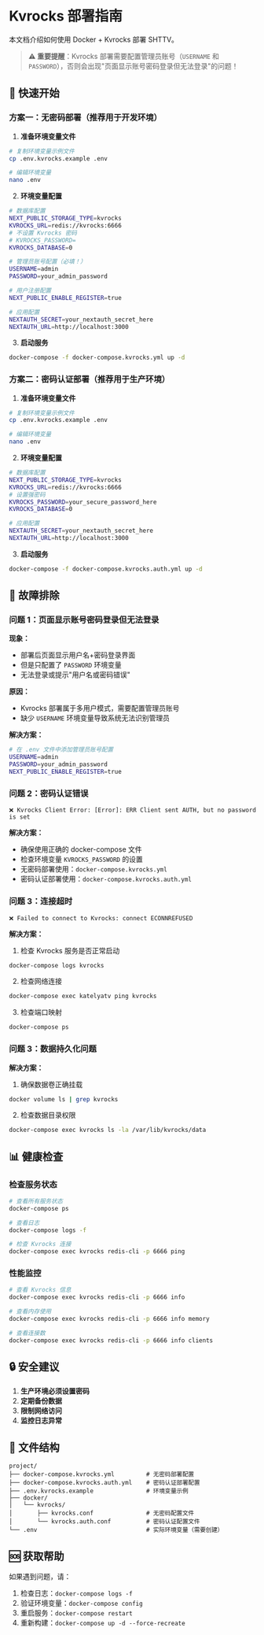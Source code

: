 # Kvrocks 部署指南

本文档介绍如何使用 Docker + Kvrocks 部署 SHTTV。

> **⚠️ 重要提醒**：Kvrocks 部署需要配置管理员账号（`USERNAME` 和 `PASSWORD`），否则会出现"页面显示账号密码登录但无法登录"的问题！

## 🚀 快速开始

### 方案一：无密码部署（推荐用于开发环境）

1. **准备环境变量文件**

```bash
# 复制环境变量示例文件
cp .env.kvrocks.example .env

# 编辑环境变量
nano .env
```

2. **环境变量配置**

```bash
# 数据库配置
NEXT_PUBLIC_STORAGE_TYPE=kvrocks
KVROCKS_URL=redis://kvrocks:6666
# 不设置 Kvrocks 密码
# KVROCKS_PASSWORD=
KVROCKS_DATABASE=0

# 管理员账号配置（必填！）
USERNAME=admin
PASSWORD=your_admin_password

# 用户注册配置
NEXT_PUBLIC_ENABLE_REGISTER=true

# 应用配置
NEXTAUTH_SECRET=your_nextauth_secret_here
NEXTAUTH_URL=http://localhost:3000
```

3. **启动服务**

```bash
docker-compose -f docker-compose.kvrocks.yml up -d
```

### 方案二：密码认证部署（推荐用于生产环境）

1. **准备环境变量文件**

```bash
# 复制环境变量示例文件
cp .env.kvrocks.example .env

# 编辑环境变量
nano .env
```

2. **环境变量配置**

```bash
# 数据库配置
NEXT_PUBLIC_STORAGE_TYPE=kvrocks
KVROCKS_URL=redis://kvrocks:6666
# 设置强密码
KVROCKS_PASSWORD=your_secure_password_here
KVROCKS_DATABASE=0

# 应用配置
NEXTAUTH_SECRET=your_nextauth_secret_here
NEXTAUTH_URL=http://localhost:3000
```

3. **启动服务**

```bash
docker-compose -f docker-compose.kvrocks.auth.yml up -d
```

## 🔧 故障排除

### 问题 1：页面显示账号密码登录但无法登录

**现象：**

- 部署后页面显示用户名+密码登录界面
- 但是只配置了 `PASSWORD` 环境变量
- 无法登录或提示"用户名或密码错误"

**原因：**

- Kvrocks 部署属于多用户模式，需要配置管理员账号
- 缺少 `USERNAME` 环境变量导致系统无法识别管理员

**解决方案：**

```bash
# 在 .env 文件中添加管理员账号配置
USERNAME=admin
PASSWORD=your_admin_password
NEXT_PUBLIC_ENABLE_REGISTER=true
```

### 问题 2：密码认证错误

```
❌ Kvrocks Client Error: [Error]: ERR Client sent AUTH, but no password is set
```

**解决方案：**

- 确保使用正确的 docker-compose 文件
- 检查环境变量 `KVROCKS_PASSWORD` 的设置
- 无密码部署使用：`docker-compose.kvrocks.yml`
- 密码认证部署使用：`docker-compose.kvrocks.auth.yml`

### 问题 3：连接超时

```
❌ Failed to connect to Kvrocks: connect ECONNREFUSED
```

**解决方案：**

1. 检查 Kvrocks 服务是否正常启动

```bash
docker-compose logs kvrocks
```

2. 检查网络连接

```bash
docker-compose exec katelyatv ping kvrocks
```

3. 检查端口映射

```bash
docker-compose ps
```

### 问题 3：数据持久化问题

**解决方案：**

1. 确保数据卷正确挂载

```bash
docker volume ls | grep kvrocks
```

2. 检查数据目录权限

```bash
docker-compose exec kvrocks ls -la /var/lib/kvrocks/data
```

## 📊 健康检查

### 检查服务状态

```bash
# 查看所有服务状态
docker-compose ps

# 查看日志
docker-compose logs -f

# 检查 Kvrocks 连接
docker-compose exec kvrocks redis-cli -p 6666 ping
```

### 性能监控

```bash
# 查看 Kvrocks 信息
docker-compose exec kvrocks redis-cli -p 6666 info

# 查看内存使用
docker-compose exec kvrocks redis-cli -p 6666 info memory

# 查看连接数
docker-compose exec kvrocks redis-cli -p 6666 info clients
```

## 🔒 安全建议

1. **生产环境必须设置密码**
2. **定期备份数据**
3. **限制网络访问**
4. **监控日志异常**

## 📁 文件结构

```
project/
├── docker-compose.kvrocks.yml         # 无密码部署配置
├── docker-compose.kvrocks.auth.yml    # 密码认证部署配置
├── .env.kvrocks.example               # 环境变量示例
├── docker/
│   └── kvrocks/
│       ├── kvrocks.conf               # 无密码配置文件
│       └── kvrocks.auth.conf          # 密码认证配置文件
└── .env                               # 实际环境变量（需要创建）
```

## 🆘 获取帮助

如果遇到问题，请：

1. 检查日志：`docker-compose logs -f`
2. 验证环境变量：`docker-compose config`
3. 重启服务：`docker-compose restart`
4. 重新构建：`docker-compose up -d --force-recreate`
